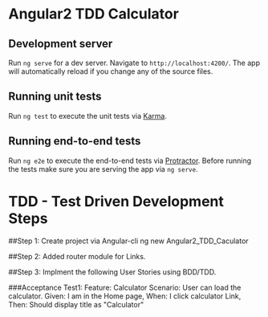 # Angular2 TDD Calculator


## Development server
Run `ng serve` for a dev server. Navigate to `http://localhost:4200/`. The app will automatically reload if you change any of the source files.

## Running unit tests

Run `ng test` to execute the unit tests via [Karma](https://karma-runner.github.io).

## Running end-to-end tests

Run `ng e2e` to execute the end-to-end tests via [Protractor](http://www.protractortest.org/). 
Before running the tests make sure you are serving the app via `ng serve`.

# TDD - Test Driven Development Steps

##Step 1: Create project via Angular-cli 
 ng new Angular2_TDD_Caculator
 
 
##Step 2: Added router module for Links.

##Step 3: Implment the following User Stories using BDD/TDD.

###Acceptance Test1: 
Feature: Calculator
Scenario: User can load the calculator.
Given: I am in the Home page,
When: I click calculator Link,
Then: Should display title as "Calculator" 


